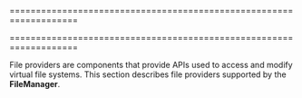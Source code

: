 ===================================================================
<!--handmade--><!--/handmade-->
===================================================================

<!--shortDescription-->
File providers are components that provide APIs used to access and modify virtual file systems. This section describes file providers supported by the **FileManager**.
<!--/shortDescription-->

<!--fullDescription-->

<!--/fullDescription-->
